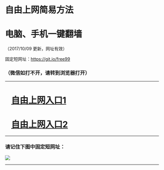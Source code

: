 ﻿# 自由上网简易方法

# 电脑、手机一键翻墙

（2017/10/09 更新，网址有效）

固定短网址：https://git.io/free99

### （微信如打不开，请转到浏览器打开）


***





# &nbsp;&nbsp; <a href="http://ft3225613518.fwq-tz-1001.info/fwqtz01.html?t=100900130564 " target="_blank">自由上网入口1</a>
# &nbsp;&nbsp; <a href="http://ft1832630569.fwq-tz-1002.info/fwqtz02.html?t=100900110059 " target="_blank">自由上网入口2</a>
***

### 请记住下图中固定短网址：

<img src="https://s3-us-west-2.amazonaws.com/fwq-1001/yjfq-20170905okok.png" /> 


***

